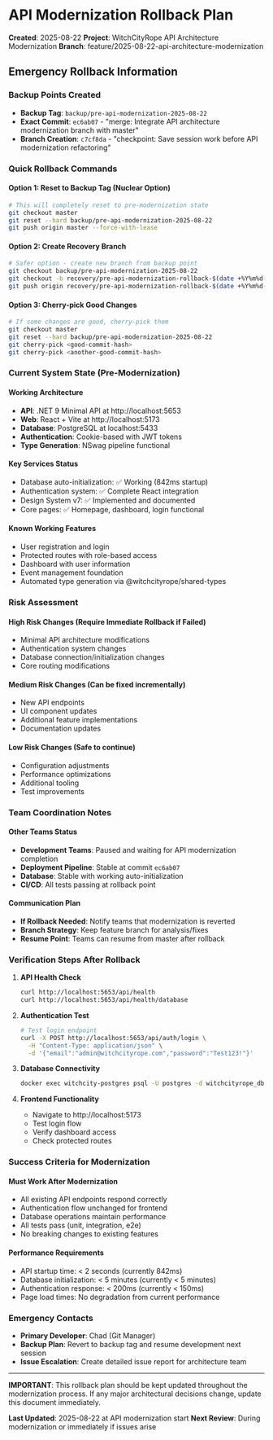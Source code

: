 # API Modernization Rollback Plan
**Created**: 2025-08-22
**Project**: WitchCityRope API Architecture Modernization
**Branch**: feature/2025-08-22-api-architecture-modernization

## Emergency Rollback Information

### Backup Points Created
- **Backup Tag**: `backup/pre-api-modernization-2025-08-22`
- **Exact Commit**: `ec6ab07` - "merge: Integrate API architecture modernization branch with master"
- **Branch Creation**: `c7cf8da` - "checkpoint: Save session work before API modernization refactoring"

### Quick Rollback Commands

#### Option 1: Reset to Backup Tag (Nuclear Option)
```bash
# This will completely reset to pre-modernization state
git checkout master
git reset --hard backup/pre-api-modernization-2025-08-22
git push origin master --force-with-lease
```

#### Option 2: Create Recovery Branch
```bash
# Safer option - create new branch from backup point
git checkout backup/pre-api-modernization-2025-08-22
git checkout -b recovery/pre-api-modernization-rollback-$(date +%Y%m%d-%H%M)
git push origin recovery/pre-api-modernization-rollback-$(date +%Y%m%d-%H%M)
```

#### Option 3: Cherry-pick Good Changes
```bash
# If some changes are good, cherry-pick them
git checkout master
git reset --hard backup/pre-api-modernization-2025-08-22
git cherry-pick <good-commit-hash>
git cherry-pick <another-good-commit-hash>
```

### Current System State (Pre-Modernization)

#### Working Architecture
- **API**: .NET 9 Minimal API at http://localhost:5653
- **Web**: React + Vite at http://localhost:5173
- **Database**: PostgreSQL at localhost:5433
- **Authentication**: Cookie-based with JWT tokens
- **Type Generation**: NSwag pipeline functional

#### Key Services Status
- Database auto-initialization: ✅ Working (842ms startup)
- Authentication system: ✅ Complete React integration
- Design System v7: ✅ Implemented and documented
- Core pages: ✅ Homepage, dashboard, login functional

#### Known Working Features
- User registration and login
- Protected routes with role-based access
- Dashboard with user information
- Event management foundation
- Automated type generation via @witchcityrope/shared-types

### Risk Assessment

#### High Risk Changes (Require Immediate Rollback if Failed)
- Minimal API architecture modifications
- Authentication system changes
- Database connection/initialization changes
- Core routing modifications

#### Medium Risk Changes (Can be fixed incrementally)
- New API endpoints
- UI component updates
- Additional feature implementations
- Documentation updates

#### Low Risk Changes (Safe to continue)
- Configuration adjustments
- Performance optimizations
- Additional tooling
- Test improvements

### Team Coordination Notes

#### Other Teams Status
- **Development Teams**: Paused and waiting for API modernization completion
- **Deployment Pipeline**: Stable at commit `ec6ab07`
- **Database**: Stable with working auto-initialization
- **CI/CD**: All tests passing at rollback point

#### Communication Plan
- **If Rollback Needed**: Notify teams that modernization is reverted
- **Branch Strategy**: Keep feature branch for analysis/fixes
- **Resume Point**: Teams can resume from master after rollback

### Verification Steps After Rollback

1. **API Health Check**
   ```bash
   curl http://localhost:5653/api/health
   curl http://localhost:5653/api/health/database
   ```

2. **Authentication Test**
   ```bash
   # Test login endpoint
   curl -X POST http://localhost:5653/api/auth/login \
     -H "Content-Type: application/json" \
     -d '{"email":"admin@witchcityrope.com","password":"Test123!"}'
   ```

3. **Database Connectivity**
   ```bash
   docker exec witchcity-postgres psql -U postgres -d witchcityrope_db -c "SELECT COUNT(*) FROM users;"
   ```

4. **Frontend Functionality**
   - Navigate to http://localhost:5173
   - Test login flow
   - Verify dashboard access
   - Check protected routes

### Success Criteria for Modernization

#### Must Work After Modernization
- All existing API endpoints respond correctly
- Authentication flow unchanged for frontend
- Database operations maintain performance
- All tests pass (unit, integration, e2e)
- No breaking changes to existing features

#### Performance Requirements
- API startup time: < 2 seconds (currently 842ms)
- Database initialization: < 5 minutes (currently < 5 minutes)
- Authentication response: < 200ms (currently < 150ms)
- Page load times: No degradation from current performance

### Emergency Contacts
- **Primary Developer**: Chad (Git Manager)
- **Backup Plan**: Revert to backup tag and resume development next session
- **Issue Escalation**: Create detailed issue report for architecture team

---

**IMPORTANT**: This rollback plan should be kept updated throughout the modernization process. If any major architectural decisions change, update this document immediately.

**Last Updated**: 2025-08-22 at API modernization start
**Next Review**: During modernization or immediately if issues arise